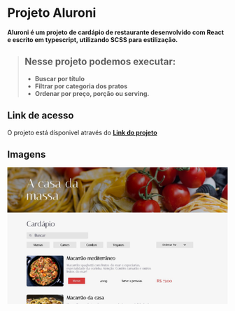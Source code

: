 # Projeto Aluroni
__Aluroni é um projeto de cardápio de restaurante desenvolvido com React e escrito em typescript, utilizando SCSS para estilização.__

> ## Nesse projeto podemos executar:
>
> - **Buscar por título**
> - **Filtrar por categoria dos pratos**
> - **Ordenar por preço, porção ou serving.**

## Link de acesso
O projeto está dísponivel através do **[Link do projeto]**
## Imagens 

![GIF](/src/assets/img_projeto.jpg "Aluroni")

[Link do projeto]: <https://guih1886.github.io/projeto-aluroni/>
